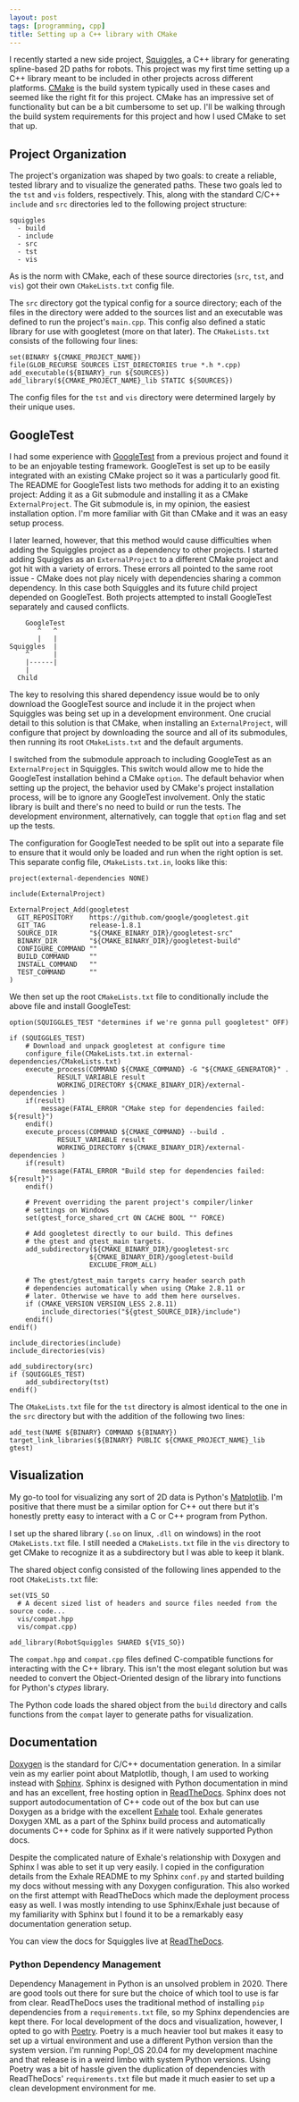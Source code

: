 ```yaml
---
layout: post
tags: [programming, cpp]
title: Setting up a C++ library with CMake
---
```


I recently started a new side project, [Squiggles](https://squiggles.readthedocs.io), a C++ library for generating
spline-based 2D paths for robots. This project was my first time setting up a
C++ library meant to be included in other projects across different platforms.
[CMake](https://cmake.org/) is the build system typically used in these cases
and seemed like the right fit for this project. CMake has an impressive set of
functionality but can be a bit cumbersome to set up. I'll be walking through the
build system requirements for this project and how I used CMake to set that up.

## Project Organization

The project's organization was shaped by two goals: to create a reliable, tested
library and to visualize the generated paths. These two goals led to the
`tst` and `vis` folders, respectively. This, along with the standard C/C++
`include` and `src` directories led to the following project structure:

```text
squiggles
  - build
  - include
  - src
  - tst
  - vis
```

As is the norm with CMake, each of these source directories (`src`, `tst`, and
`vis`) got their own `CMakeLists.txt` config file.

The `src` directory got the typical config for a source directory; each of the
files in the directory were added to the sources list and an executable was
defined to run the project's `main.cpp`. This config also defined a static
library for use with googletest (more on that later). The `CMakeLists.txt`
consists of the following four lines:

```text
set(BINARY ${CMAKE_PROJECT_NAME})
file(GLOB_RECURSE SOURCES LIST_DIRECTORIES true *.h *.cpp)
add_executable(${BINARY}_run ${SOURCES})
add_library(${CMAKE_PROJECT_NAME}_lib STATIC ${SOURCES})
```

The config files for the `tst` and `vis` directory were determined largely by
their unique uses.

## GoogleTest

I had some experience with [GoogleTest](https://github.com/google/googletest) from a previous project and found it
to be an enjoyable testing framework. GoogleTest is set up to be easily
integrated with an existing CMake project so it was a particularly good fit. The
README for GoogleTest lists two methods for adding it to an existing project:
Adding it as a Git submodule and installing it as a CMake `ExternalProject`. The
Git submodule is, in my opinion, the easiest installation option. I'm more
familiar with Git than CMake and it was an easy setup process.

I later learned, however, that this method would cause difficulties when
adding the Squiggles project as a dependency to other projects. I started adding
Squiggles as an `ExternalProject` to a different CMake project and got hit with
a variety of errors. These errors all pointed to the same root issue - CMake
does not play nicely with dependencies sharing a common dependency. In this case
both Squiggles and its future child project depended on GoogleTest. Both projects
attempted to install GoogleTest separately and caused conflicts.

```text
    GoogleTest
       ^   ^
       |   |
Squiggles  |
    ^      |
    |------|
    |
  Child
```

The key to resolving this shared dependency issue would be to only download the
GoogleTest source and include it in the project when Squiggles was being set
up in a development environment. One crucial detail to this solution is that
CMake, when installing an `ExternalProject`, will configure that project by
downloading the source and all of its submodules, then running its root
`CMakeLists.txt` and the default arguments.

I switched from the submodule approach to including GoogleTest as an
`ExternalProject` in Squiggles. This switch would allow me to hide the GoogleTest
installation behind a CMake `option`. The default behavior when setting up the
project, the behavior used by CMake's project installation process, will be to
ignore any GoogleTest involvement. Only the static library is built and there's
no need to build or run the tests. The development environment, alternatively,
can toggle that `option` flag and set up the tests.

The configuration for GoogleTest needed to be split out into a separate file
to ensure that it would only be loaded and run when the right option is set.
This separate config file, `CMakeLists.txt.in`, looks like this:

```text
project(external-dependencies NONE)

include(ExternalProject)

ExternalProject_Add(googletest
  GIT_REPOSITORY    https://github.com/google/googletest.git
  GIT_TAG           release-1.8.1
  SOURCE_DIR        "${CMAKE_BINARY_DIR}/googletest-src"
  BINARY_DIR        "${CMAKE_BINARY_DIR}/googletest-build"
  CONFIGURE_COMMAND ""
  BUILD_COMMAND     ""
  INSTALL_COMMAND   ""
  TEST_COMMAND      ""
)
```

We then set up the root `CMakeLists.txt` file to conditionally include the above
file and install GoogleTest:

```text
option(SQUIGGLES_TEST "determines if we're gonna pull googletest" OFF)

if (SQUIGGLES_TEST)
    # Download and unpack googletest at configure time
    configure_file(CMakeLists.txt.in external-dependencies/CMakeLists.txt)
    execute_process(COMMAND ${CMAKE_COMMAND} -G "${CMAKE_GENERATOR}" .
            RESULT_VARIABLE result
            WORKING_DIRECTORY ${CMAKE_BINARY_DIR}/external-dependencies )
    if(result)
        message(FATAL_ERROR "CMake step for dependencies failed: ${result}")
    endif()
    execute_process(COMMAND ${CMAKE_COMMAND} --build .
            RESULT_VARIABLE result
            WORKING_DIRECTORY ${CMAKE_BINARY_DIR}/external-dependencies )
    if(result)
        message(FATAL_ERROR "Build step for dependencies failed: ${result}")
    endif()

    # Prevent overriding the parent project's compiler/linker
    # settings on Windows
    set(gtest_force_shared_crt ON CACHE BOOL "" FORCE)

    # Add googletest directly to our build. This defines
    # the gtest and gtest_main targets.
    add_subdirectory(${CMAKE_BINARY_DIR}/googletest-src
                    ${CMAKE_BINARY_DIR}/googletest-build
                    EXCLUDE_FROM_ALL)

    # The gtest/gtest_main targets carry header search path
    # dependencies automatically when using CMake 2.8.11 or
    # later. Otherwise we have to add them here ourselves.
    if (CMAKE_VERSION VERSION_LESS 2.8.11)
        include_directories("${gtest_SOURCE_DIR}/include")
    endif()
endif()

include_directories(include)
include_directories(vis)

add_subdirectory(src)
if (SQUIGGLES_TEST)
    add_subdirectory(tst)
endif()
```

The `CMakeLists.txt` file for the `tst` directory is almost identical to the one
in the `src` directory but with the addition of the following two lines:

```text
add_test(NAME ${BINARY} COMMAND ${BINARY})
target_link_libraries(${BINARY} PUBLIC ${CMAKE_PROJECT_NAME}_lib gtest)
```

## Visualization

My go-to tool for visualizing any sort of 2D data is Python's [Matplotlib](https://matplotlib.org/).
I'm positive that there must be a similar option for C++ out there but it's
honestly pretty easy to interact with a C or C++ program from Python.

I set up the shared library (`.so` on linux, `.dll` on windows) in the root
`CMakeLists.txt` file. I still needed a `CMakeLists.txt` file in the `vis`
directory to get CMake to recognize it as a subdirectory but I was able to keep
it blank.

The shared object config consisted of the following lines appended to the root
`CMakeLists.txt` file:

```text
set(VIS_SO
  # A decent sized list of headers and source files needed from the source code...
  vis/compat.hpp
  vis/compat.cpp)

add_library(RobotSquiggles SHARED ${VIS_SO})
```

The `compat.hpp` and `compat.cpp` files defined C-compatible functions for
interacting with the C++ library. This isn't the most elegant solution but was
needed to convert the Object-Oriented design of the library into functions for
Python's _ctypes_ library.

The Python code loads the shared object from the `build` directory and calls
functions from the `compat` layer to generate paths for visualization.

## Documentation

[Doxygen](https://www.doxygen.nl/index.html) is the standard for C/C++ documentation generation. In a similar
vein as my earlier point about Matplotlib, though, I am used to working instead
with [Sphinx](https://www.sphinx-doc.org/en/master/). Sphinx is designed with Python documentation in mind and has an
excellent, free hosting option in [ReadTheDocs](https://readthedocs.org/). Sphinx does not support
autodocumentation of C++ code out of the box but can use Doxygen as a bridge
with the excellent [Exhale](https://exhale.readthedocs.io/en/latest/) tool. Exhale generates Doxygen XML as a part of
the Sphinx build process and automatically documents C++ code for Sphinx as if
it were natively supported Python docs.

Despite the complicated nature of Exhale's relationship with Doxygen and Sphinx
I was able to set it up very easily. I copied in the configuration details from
the Exhale README to my Sphinx `conf.py` and started building my docs without
messing with any Doxygen configuration. This also worked on the first attempt
with ReadTheDocs which made the deployment process easy as well. I was mostly
intending to use Sphinx/Exhale just because of my familiarity with Sphinx but I
found it to be a remarkably easy documentation generation setup.

You can view the docs for Squiggles live at [ReadTheDocs](https://squiggles.readthedocs.io).

### Python Dependency Management

Dependency Management in Python is an unsolved problem in 2020. There are good
tools out there for sure but the choice of which tool to use is far from clear.
ReadTheDocs uses the traditional method of installing `pip` dependencies from a
`requirements.txt` file, so my Sphinx dependencies are kept there. For local
development of the docs and visualization, however, I opted to go with
[Poetry](https://python-poetry.org/). Poetry is a much heavier tool but makes it easy to set up a
virtual environment and use a different Python version than the system version.
I'm running Pop!\_OS 20.04 for my development machine and that release is in a
weird limbo with system Python versions. Using Poetry was a bit of hassle given
the duplication of dependencies with ReadTheDocs' `requirements.txt` file but
made it much easier to set up a clean development environment for me.
